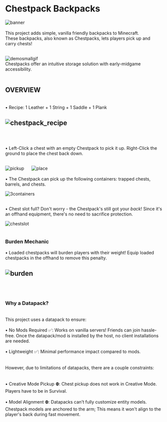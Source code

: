 # Chestpack Backpacks

![banner](https://github.com/user-attachments/assets/5a3229d3-76c9-4937-b0dc-09c17433446c)
<br />
<br />
This project adds simple, vanilla friendly backpacks to Minecraft.
<br />
These backpacks, also known as Chestpacks, lets players pick up and carry chests!
<br />
<br />

![demosmallgif](https://github.com/user-attachments/assets/7bd45744-9f83-4637-ba1b-466ed2e95243)
<br />
Chestpacks offer an intuitive storage solution with early-midgame accessibility.
<br />
<br />

## **OVERVIEW**
<br />
• Recipe: 1 Leather + 1 String + 1 Saddle + 1 Plank
<br />

![chestpack_recipe](https://github.com/user-attachments/assets/90fc5e36-4568-4bd2-b30c-4a9b70aa9f10)
<br />
<br />
----
<br />
• Left-Click a chest with an empty Chestpack to pick it up. Right-Click the ground to place the chest back down.
<br />
<br />

![pickup](https://github.com/user-attachments/assets/cf003daa-3d1c-4cfa-ae5c-9972b99ddccf) &nbsp;&nbsp;&nbsp;&nbsp; ![place](https://github.com/user-attachments/assets/0aa24576-85d7-47c3-bf8a-8852efb33fe7)
<br />
<br />
• The Chestpack can pick up the following containers: trapped chests, barrels, and chests.
<br />

![3containers](https://github.com/user-attachments/assets/eca3ef06-b452-49df-835d-5b75fe45b096)
<br />
<br />

• Chest slot full? Don't worry -  the Chestpack's still got your _back_! Since it's an offhand equipment, there's no need to sacrifice protection.
<br />

![chestslot](https://github.com/user-attachments/assets/a19782cd-d705-4c87-aa2b-a65bded09f1b)
<br />
<br />

### Burden Mechanic
• Loaded chestpacks will burden players with their weight! Equip loaded chestpacks in the offhand to remove this penalty.
<br />

![burden](https://github.com/user-attachments/assets/65f8c69b-8892-4ab1-898d-636ff432e4e0)
<br />
<br />
<br />
----
### Why a Datapack?
<br />
This project uses a datapack to ensure:
<br />
<br />
• No Mods Required ✅: Works on vanilla servers! Friends can join hassle-free. Once the datapack/mod is installed by the host, no client installations are needed.
<br />
<br />
• Lightweight ✅: Minimal performance impact compared to mods.
<br />
<br />
<br />
However, due to limitations of datapacks, there are a couple constraints:
<br />
<br />
<br />
• Creative Mode Pickup ⛔: Chest pickup does not work in Creative Mode. Players have to be in Survival.
<br />
<br />
• Model Alignment ⛔: Datapacks can’t fully customize entity models. Chestpack models are anchored to the arm; This means it won't align to the player's back during fast movement.
<br />
<br />
